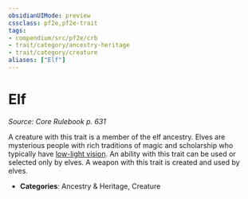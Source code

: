 ```yaml
---
obsidianUIMode: preview
cssclass: pf2e,pf2e-trait
tags:
- compendium/src/pf2e/crb
- trait/category/ancestry-heritage
- trait/category/creature
aliases: ["Elf"]
---
```

# Elf  
*Source: Core Rulebook p. 631*  

A creature with this trait is a member of the elf ancestry. Elves are mysterious people with rich traditions of magic and scholarship who typically have [low-light vision](/rules/abilities/low-light-vision.md). An ability with this trait can be used or selected only by elves. A weapon with this trait is created and used by elves.

- **Categories**: Ancestry & Heritage, Creature